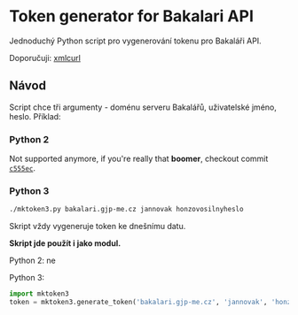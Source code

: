 # Token generator for Bakalari API
Jednoduchý Python script pro vygenerování tokenu pro Bakaláři API.

Doporučuji: [xmlcurl](https://github.com/mariansam/scripts/tree/master/xmlcurl)

## Návod
Script chce tři argumenty - doménu serveru Bakalářů, uživatelské jméno, heslo. Příklad:

### Python 2
Not supported anymore, if you're really that **boomer**, checkout commit [`c555ec`](../../tree/c555ec15e7a767ebd55c9a3022a07d4633977fcd).

### Python 3
```sh
./mktoken3.py bakalari.gjp-me.cz jannovak honzovosilnyheslo
```

Skript vždy vygeneruje token ke dnešnímu datu.

**Skript jde použít i jako modul.**

Python 2:
ne

Python 3:
```python
import mktoken3
token = mktoken3.generate_token('bakalari.gjp-me.cz', 'jannovak', 'honzovosilnyheslo')
```
